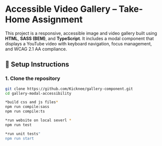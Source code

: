 # Accessible Video Gallery – Take-Home Assignment

This project is a responsive, accessible image and video gallery built using **HTML**, **SASS (BEM)**, and **TypeScript**. It includes a modal component that displays a YouTube video with keyboard navigation, focus management, and WCAG 2.1 AA compliance.

## 🚀 Setup Instructions

### 1. Clone the repository

```bash
git clone https://github.com/Kicknee/gallery-component.git
cd gallery-modal-accessibility

*build css and js files*
npm run compile:sass
npm run compile:ts

*run website on local severl *
npm run test

*run unit tests"
npm run start
```
